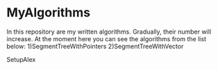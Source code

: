 # MyAlgorithms

In this repository are my written algorithms. Gradually, their number will increase.
At the moment here you can see the algorithms from the list below:
1)SegmentTreeWithPointers
2)SegmentTreeWithVector

SetupAlex
